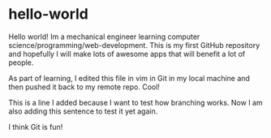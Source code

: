 # hello-world

Hello world! Im a mechanical engineer learning computer science/programming/web-development. This is my first GitHub repository and hopefully I will make lots of awesome apps that will benefit a lot of people. 

As part of learning, I edited this file in vim in Git in my local machine and then pushed it back to my remote repo. Cool!

This is a line I added because I want to test how branching works. Now I am also adding this sentence to test it yet again.

I think Git is fun!

